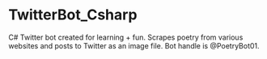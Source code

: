 # TwitterBot_Csharp
C# Twitter bot created for learning + fun. Scrapes poetry from various websites and posts to Twitter as an image file. Bot handle is @PoetryBot01.
